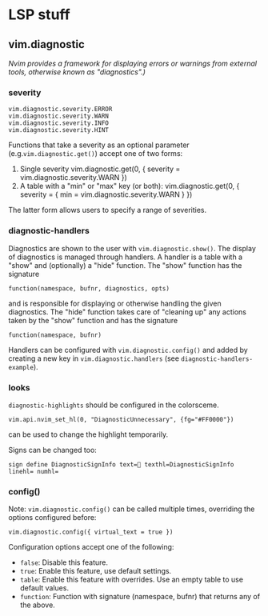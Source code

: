 # LSP stuff
## vim.diagnostic
_Nvim provides a framework for displaying errors or warnings from external
tools, otherwise known as "diagnostics".)_

### severity
    vim.diagnostic.severity.ERROR
    vim.diagnostic.severity.WARN
    vim.diagnostic.severity.INFO
    vim.diagnostic.severity.HINT

Functions that take a severity as an optional parameter (e.g.`vim.diagnostic.get()`) accept one of two forms:

1. Single severity
    vim.diagnostic.get(0, { severity = vim.diagnostic.severity.WARN })
2. A table with a "min" or "max" key (or both):
    vim.diagnostic.get(0, { severity = { min = vim.diagnostic.severity.WARN } })

The latter form allows users to specify a range of severities.

### diagnostic-handlers
Diagnostics are shown to the user with `vim.diagnostic.show()`. The display of diagnostics is managed through handlers. A handler is a table with a "show" and (optionally) a "hide" function. The "show" function has the signature

    function(namespace, bufnr, diagnostics, opts)

and is responsible for displaying or otherwise handling the given diagnostics. The "hide" function takes care of "cleaning up" any actions taken by the "show" function and has the signature

    function(namespace, bufnr)

Handlers can be configured with `vim.diagnostic.config()` and added by creating a new key in `vim.diagnostic.handlers` (see `diagnostic-handlers-example`).

### looks
`diagnostic-highlights` should be configured in the colorsceme.

    vim.api.nvim_set_hl(0, "DiagnosticUnnecessary", {fg="#FF0000"})

can be used to change the highlight temporarily.

Signs can be changed too:

    sign define DiagnosticSignInfo text= texthl=DiagnosticSignInfo linehl= numhl=

### config()
Note: `vim.diagnostic.config()` can be called multiple times, overriding the options configured before:

    vim.diagnostic.config({ virtual_text = true })

Configuration options accept one of the following:
- `false`: Disable this feature.
- `true`: Enable this feature, use default settings.
- `table`: Enable this feature with overrides. Use an empty table to use default values.
- `function`: Function with signature (namespace, bufnr) that returns any of the above.



